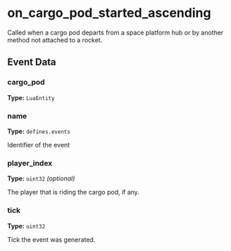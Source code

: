 # on_cargo_pod_started_ascending

Called when a cargo pod departs from a space platform hub or by another method not attached to a rocket.

## Event Data

### cargo_pod

**Type:** `LuaEntity`

### name

**Type:** `defines.events`

Identifier of the event

### player_index

**Type:** `uint32` *(optional)*

The player that is riding the cargo pod, if any.

### tick

**Type:** `uint32`

Tick the event was generated.

